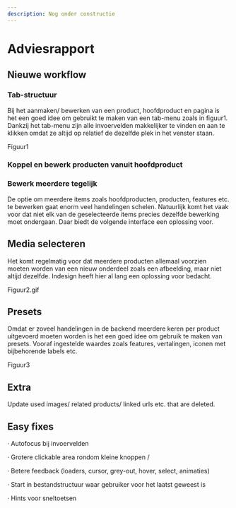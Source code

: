 ```yaml
---
description: Nog onder constructie
---
```


# Adviesrapport

## Nieuwe workflow

### Tab-structuur

Bij het aanmaken/ bewerken van een product, hoofdproduct en pagina is het een goed idee om gebruikt te maken van een tab-menu zoals in figuur1. Dankzij het tab-menu zijn alle invoervelden makkelijker te vinden en aan te klikken omdat ze altijd op relatief de dezelfde plek in het venster staan.

Figuur1

### Koppel en bewerk producten vanuit hoofdproduct

### Bewerk meerdere tegelijk

De optie om meerdere items zoals hoofdproducten, producten, features etc. te bewerken gaat enorm veel handelingen schelen. Natuurlijk komt het vaak voor dat niet elk van de geselecteerde items precies dezelfde bewerking moet ondergaan. Daar biedt de volgende interface een oplossing voor.

## Media selecteren

Het komt regelmatig voor dat meerdere producten allemaal voorzien moeten worden van een nieuw onderdeel zoals een afbeelding, maar niet altijd dezelfde. Indesign heeft hier al lang een oplossing voor bedacht.

Figuur2.gif

## Presets

Omdat er zoveel handelingen in de backend meerdere keren per product uitgevoerd moeten worden is het een goed idee om gebruik te maken van presets. Vooraf ingestelde waardes zoals features, vertalingen, iconen met bijbehorende labels etc.

Figuur3

## Extra

Update used images/ related products/ linked urls etc. that are deleted.

## Easy fixes

·      Autofocus bij invoervelden

·      Grotere clickable area rondom kleine knoppen /

·      Betere feedback \(loaders, cursor, grey-out, hover, select, animaties\)

·      Start in bestandstructuur waar gebruiker voor het laatst geweest is

·      Hints voor sneltoetsen

